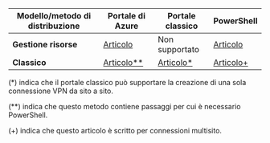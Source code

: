 | **Modello/metodo di distribuzione** | **Portale di Azure** | **Portale classico** | **PowerShell** |
| --- | --- | --- | --- |
| **Gestione risorse** |[Articolo](../articles/vpn-gateway/vpn-gateway-howto-site-to-site-resource-manager-portal.md) |Non supportato |[Articolo](../articles/vpn-gateway/vpn-gateway-create-site-to-site-rm-powershell.md) |
| **Classico** |[Articolo**](../articles/vpn-gateway/vpn-gateway-howto-site-to-site-classic-portal.md) |[Articolo*](../articles/vpn-gateway/vpn-gateway-site-to-site-create.md) |[Articolo+](../articles/vpn-gateway/vpn-gateway-multi-site.md) |

(*) indica che il portale classico può supportare la creazione di una sola connessione VPN da sito a sito.

(**) indica che questo metodo contiene passaggi per cui è necessario PowerShell.

(+) indica che questo articolo è scritto per connessioni multisito.



